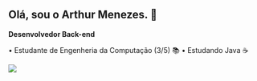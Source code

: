 ## Olá, sou o Arthur Menezes. 👋

**Desenvolvedor Back-end**

• Estudante de Engenheria da Computação (3/5) 📚
• Estudando Java ☕

<a href="https://www.linkedin.com/in/arthuralbuquerquemenezes/" target="_blank"> <img src="https://img.shields.io/badge/-LinkedIn-%230077B5?style=for-the-badge&logo=linkedin&logoColor=white" target="_blank"> </a>
